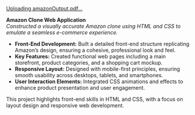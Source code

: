 [Uploading amazonOutput.pdf…]()

**Amazon Clone Web Application**  
*Constructed a visually accurate Amazon clone using HTML and CSS to emulate a seamless e-commerce experience.*

- **Front-End Development:** Built a detailed front-end structure replicating Amazon’s design, ensuring a cohesive, professional look and feel.
- **Key Features:** Created functional web pages including a main storefront, product categories, and a shopping cart mockup.
- **Responsive Layout:** Designed with mobile-first principles, ensuring smooth usability across desktops, tablets, and smartphones.
- **User Interaction Elements:** Integrated CSS animations and effects to enhance product presentation and user engagement.

This project highlights front-end skills in HTML and CSS, with a focus on layout design and responsive web development.
